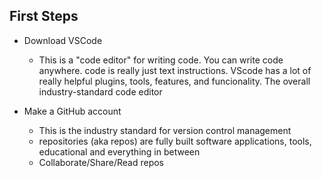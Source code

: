 ## First Steps

- Download VSCode
  - This is a "code editor" for writing code. You can write code anywhere. code is really just text instructions. VScode has a lot of really helpful plugins, tools, features, and funcionality. The overall industry-standard code editor

- Make a GitHub account
  - This is the industry standard for version control management
  - repositories (aka repos) are fully built software applications, tools, educational and everything in between
  - Collaborate/Share/Read repos